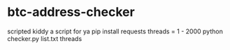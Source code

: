 # btc-address-checker
scripted kiddy a script for ya
pip install requests
threads = 1 - 2000 
python checker.py list.txt threads 
